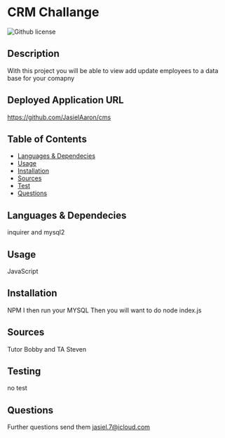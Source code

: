 # CRM Challange

  ![Github license](https://img.shields.io/badge/license-MIT-blue.svg)

  ## Description

  With this project you will be able to view add update  employees to a data base for your comapny

  ## Deployed Application URL
  
  https://github.com/JasielAaron/cms


  ## Table of Contents

  * [Languages & Dependecies](#languagesanddependencies)
  * [Usage](#usage)
  * [Installation](#installation)
  * [Sources](#sources)
  * [Test](#test)
  * [Questions](#questions)
  

  ## Languages & Dependecies

  inquirer and mysql2

  ## Usage

  JavaScript

  ## Installation

  NPM I then run your MYSQL Then you will want to do node index.js

  ## Sources 

  Tutor Bobby and TA Steven

  ## Testing 

  no test

  ## Questions 

  Further questions send them [jasiel.7@icloud.com](mailto:jasiel.7@icloud.com?subject=[GitHub%20Dev20Connect])

